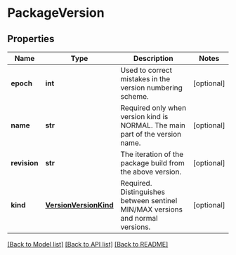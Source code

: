 # PackageVersion

## Properties
Name | Type | Description | Notes
------------ | ------------- | ------------- | -------------
**epoch** | **int** | Used to correct mistakes in the version numbering scheme. | [optional] 
**name** | **str** | Required only when version kind is NORMAL. The main part of the version name. | [optional] 
**revision** | **str** | The iteration of the package build from the above version. | [optional] 
**kind** | [**VersionVersionKind**](VersionVersionKind.md) | Required. Distinguishes between sentinel MIN/MAX versions and normal versions. | [optional] 

[[Back to Model list]](../README.md#documentation-for-models) [[Back to API list]](../README.md#documentation-for-api-endpoints) [[Back to README]](../README.md)


